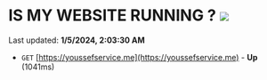 # IS MY WEBSITE RUNNING ? [![](https://img.shields.io/static/v1?label=Sponsor&message=%E2%9D%A4&logo=GitHub&color=%23fe8e86)](https://github.com/sponsors/<username>)

Last updated: **1/5/2024, 2:03:30 AM**

- `GET` [https://youssefservice.me](https://youssefservice.me) - **Up** (1041ms)
